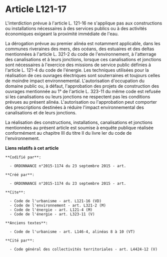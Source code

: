 # Article L121-17

L'interdiction prévue à l'article L. 121-16 ne s'applique pas aux constructions ou installations nécessaires à des services
publics ou à des activités économiques exigeant la proximité immédiate de l'eau. 

La dérogation prévue au premier alinéa est notamment applicable, dans les communes riveraines des mers, des océans, des
estuaires et des deltas mentionnées à l'article L. 321-2 du code de l'environnement, à l'atterrage des canalisations et à
leurs jonctions, lorsque ces canalisations et jonctions sont nécessaires à l'exercice des missions de service public définies
à l'article L. 121-4 du code de l'énergie. Les techniques utilisées pour la réalisation de ces ouvrages électriques sont
souterraines et toujours celles de moindre impact environnemental. L'autorisation d'occupation du domaine public ou, à
défaut, l'approbation des projets de construction des ouvrages mentionnée au 1° de l'article L. 323-11 du même code est
refusée si les canalisations ou leurs jonctions ne respectent pas les conditions prévues au présent alinéa. L'autorisation ou
l'approbation peut comporter des prescriptions destinées à réduire l'impact environnemental des canalisations et de leurs
jonctions. 

La réalisation des constructions, installations, canalisations et jonctions mentionnées au présent article est soumise à
enquête publique réalisée conformément au chapitre III du titre II du livre Ier du code de l'environnement.

**Liens relatifs à cet article**

	**Codifié par**:

	  - ORDONNANCE n°2015-1174 du 23 septembre 2015 - art.

	**Créé par**:

	  - ORDONNANCE n°2015-1174 du 23 septembre 2015 - art.

	**Cite**:

	  - Code de l'urbanisme - art. L121-16 (VD)
	  - Code de l'environnement - art. L321-2 (M)
	  - Code de l'énergie - art. L121-4 (M)
	  - Code de l'énergie - art. L323-11 (V)

	**Anciens textes**:

	  - Code de l'urbanisme - art. L146-4, alinéas 8 à 10 (VT)

	**Cité par**:

	  - Code général des collectivités territoriales - art. L4424-12 (V)
